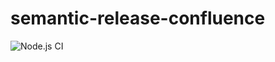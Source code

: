 # semantic-release-confluence

![Node.js CI](https://github.com/michaelmccord/semantic-release-confluence/workflows/Node.js%20CI/badge.svg)
